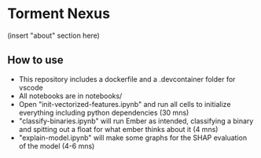 # Torment Nexus
(insert "about" section here)
## How to use

- This repository includes a dockerfile and a .devcontainer folder for vscode
- All notebooks are in notebooks/
- Open "init-vectorized-features.ipynb" and run all cells to initialize everything including python dependencies (30 mns)
- "classify-binaries.ipynb" will run Ember as intended, classifying a binary and spitting out a float for what ember thinks about it (4 mns)
- "explain-model.ipynb" will make some graphs for the SHAP evaluation of the model (4-6 mns)

